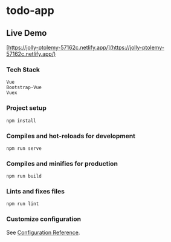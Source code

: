 # todo-app

## Live Demo
[https://jolly-ptolemy-57162c.netlify.app/](https://jolly-ptolemy-57162c.netlify.app/)

### Tech Stack
```
Vue
Bootstrap-Vue
Vuex
```

### Project setup
```
npm install
```

### Compiles and hot-reloads for development
```
npm run serve
```

### Compiles and minifies for production
```
npm run build
```

### Lints and fixes files
```
npm run lint
```

### Customize configuration
See [Configuration Reference](https://cli.vuejs.org/config/).
